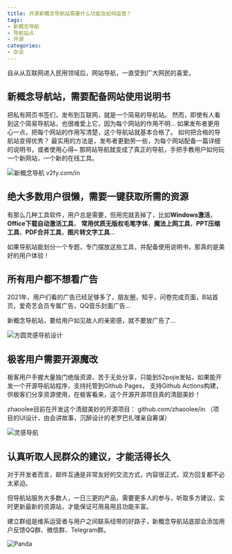 ```yaml
---
title: 开源新概念导航站需要什么功能及如何运营？
tags: 
- 新概念导航
- 导航站点
- 开源
categories:
- 杂谈
---
```


自从从互联网进入民用领域后，网站导航，一直受到广大网民的喜爱。

## 新概念导航站，需要配备网站使用说明书

把私有网页书签们，发布到互联网，就是一个简易的导航站。
然而，即使有人看到这个简易导航站，也很难爱上它，因为每个网站的作用不明... 如果发布者更用心一点，把每个网站的作用写清楚，这个导航站就基本合格了。
如何把合格的导航站变得优秀？ 最实用的方法是，发布者更勤劳一些，为每个网站配备一篇详细的说明书，或者使用心得~ 那网站导航就变成了真正的导航，手把手教用户如何玩一个新网站，一个新的在线工具。

![新概念导航 v2fy.com/in](https://cdn.fangyuanxiaozhan.com/assets/16205458118874EGepphP.png)


## 绝大多数用户很懒，需要一键获取所需的资源

有那么几种工具软件，用户总是需要，但用完就丢掉了，比如**Windows激活**， **Office下载自动激活工具**， **常用优质无版权毛笔字体**，**魔法上网工具**，**PPT压缩工具**，**PDF合并工具**，**图片转文字工具**...

如果导航站能划分一个专题，专门摆放这些工具，并配备使用说明书，那真的是美好的用户体验！

## 所有用户都不想看广告

2021年，用户们看的广告已经足够多了，朋友圈，知乎，问卷完成页面，B站首页，爱奇艺会员专属广告，QQ音乐封面广告...

新概念导航站，要给用户如见故人的亲密感，就不要放广告了...

![方圆灵感导航设计](https://cdn.fangyuanxiaozhan.com/assets/1620545812290tAsDMc7F.png)


## 极客用户需要开源魔改

极客用户手握大量独门绝版资源，苦于无处分享，只能到52pojie发帖，如果能开发一个开源导航站程序，支持托管到Github Pages， 支持Github Actions构建，供极客们分享资源使用，在极客看来，这个开源开源项目真的清甜美妙！

zhaoolee目前在开发这个清甜美妙的开源项目： github.com/zhaoolee/in  （项目的UI设计，由会讲故事，沉醉设计的老罗巴扎嘿亲自筹谋）

![灵感导航](https://cdn.fangyuanxiaozhan.com/assets/1620545812702N5ezndMQ.png)




## 认真听取人民群众的建议，才能活得长久

对于开发者而言，邮件互通是非常友好的交流方式，内容很正式，双方回复都不必太紧迫。

但导航站服务大多数人，一日三更的产品，需要更多人的参与，听取多方建议，实时更新最新的资源站，才能保证可用易用且功能丰富。

建立群组是维系运营者与用户之间联系纽带的好路子，新概念导航站底部会添加用户反馈QQ群、微信群、Telegram群。

![Panda](https://cdn.fangyuanxiaozhan.com/assets/1620545812736Fw0h6myP.png)